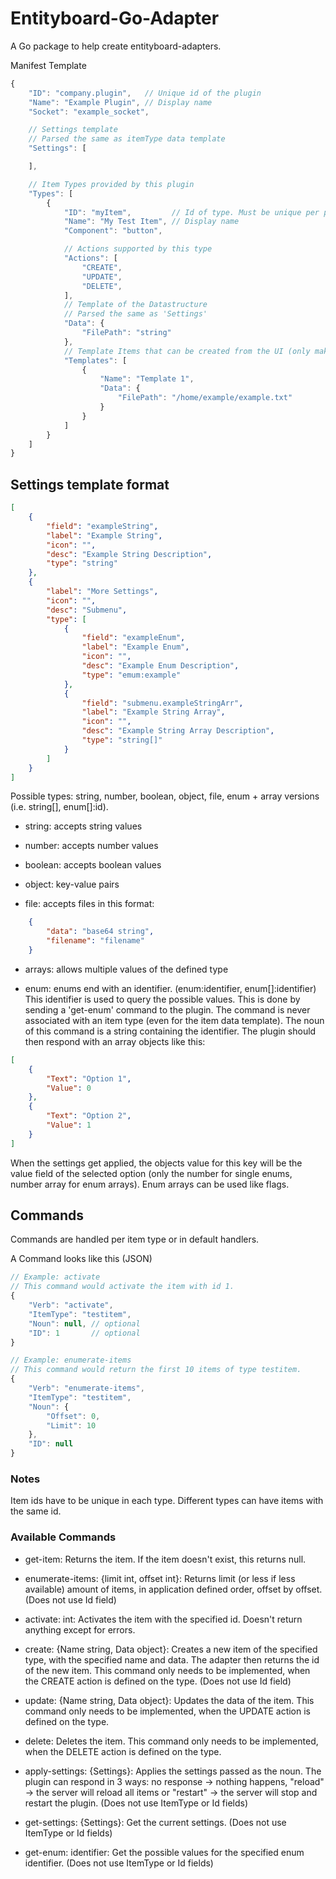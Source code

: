 # Entityboard-Go-Adapter

A Go package to help create entityboard-adapters.

Manifest Template

```js
{
    "ID": "company.plugin",   // Unique id of the plugin
    "Name": "Example Plugin", // Display name
    "Socket": "example_socket",

    // Settings template
    // Parsed the same as itemType data template
    "Settings": [

    ],

    // Item Types provided by this plugin
    "Types": [
        {
            "ID": "myItem",         // Id of type. Must be unique per plugin
            "Name": "My Test Item", // Display name
            "Component": "button",

            // Actions supported by this type
            "Actions": [
                "CREATE",
                "UPDATE",
                "DELETE",
            ],
            // Template of the Datastructure
            // Parsed the same as 'Settings'
            "Data": {
                "FilePath": "string"
            },
            // Template Items that can be created from the UI (only makes sense with CREATE action)
            "Templates": [
                {
                    "Name": "Template 1",
                    "Data": {
                        "FilePath": "/home/example/example.txt"
                    }
                }
            ]
        }
    ]
}
```

## Settings template format

```json
[
    {
        "field": "exampleString",
        "label": "Example String",
        "icon": "",
        "desc": "Example String Description",
        "type": "string"
    },
    {
        "label": "More Settings",
        "icon": "",
        "desc": "Submenu",
        "type": [
            {
                "field": "exampleEnum",
                "label": "Example Enum",
                "icon": "",
                "desc": "Example Enum Description",
                "type": "emum:example"
            },
            {
                "field": "submenu.exampleStringArr",
                "label": "Example String Array",
                "icon": "",
                "desc": "Example String Array Description",
                "type": "string[]"
            }
        ]
    }
]

```

Possible types: string, number, boolean, object, file, enum + array versions (i.e. string[], enum[]:id).

- string: accepts string values

- number: accepts number values

- boolean: accepts boolean values

- object: key-value pairs

- file: accepts files in this format:

```json
    {
        "data": "base64 string",
        "filename": "filename"
    }
```

- arrays: allows multiple values of the defined type

- enum: enums end with an identifier. (enum:identifier, enum[]:identifier)
This identifier is used to query the possible values. This is done by sending a 'get-enum' command to the plugin.
The command is never associated with an item type (even for the item data template). The noun of this command is a string containing the identifier.
The plugin should then respond with an array objects like this:

```json
[
    {
        "Text": "Option 1",
        "Value": 0
    },
    {
        "Text": "Option 2",
        "Value": 1
    }
]
```

When the settings get applied, the objects value for this key will be the value field of the selected option (only the number for single enums, number array for enum arrays). Enum arrays can be used like flags.

## Commands

Commands are handled per item type or in default handlers.

A Command looks like this (JSON)

```js
// Example: activate
// This command would activate the item with id 1.
{
    "Verb": "activate",
    "ItemType": "testitem",
    "Noun": null, // optional
    "ID": 1       // optional
}

// Example: enumerate-items
// This command would return the first 10 items of type testitem.
{
    "Verb": "enumerate-items",
    "ItemType": "testitem",
    "Noun": {
        "Offset": 0,
        "Limit": 10
    },
    "ID": null
}
```

### Notes

Item ids have to be unique in each type. Different types can have items with the same id.

### Available Commands

- get-item: Returns the item. If the item doesn't exist, this returns null.

- enumerate-items: {limit int, offset int}: Returns limit (or less if less available) amount of items, in application defined order, offset by offset.
(Does not use Id field)

- activate: int: Activates the item with the specified id. Doesn't return anything except for errors.

- create: {Name string, Data object}: Creates a new item of the specified type, with the specified name and data. The adapter then returns the id of the new item. This command only needs to be implemented, when the CREATE action is defined on the type.
(Does not use Id field)

- update: {Name string, Data object}: Updates the data of the item. This command only needs to be implemented, when the UPDATE action is defined on the type.

- delete: Deletes the item. This command only needs to be implemented, when the DELETE action is defined on the type.

- apply-settings: {Settings}: Applies the settings passed as the noun. The plugin can respond in 3 ways: no response -> nothing happens, "reload" -> the server will reload all items or "restart" -> the server will stop and restart the plugin.
(Does not use ItemType or Id fields)

- get-settings: {Settings}: Get the current settings.
(Does not use ItemType or Id fields)

- get-enum: identifier: Get the possible values for the specified enum identifier.
(Does not use ItemType or Id fields)
